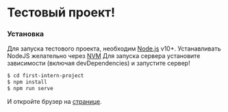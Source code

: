 # Тестовый проект!

### Установка

Для запуска тестового проекта, необходим [Node.js](https://nodejs.org/) v10+.
Устанавливать NodeJS желательно через [NVM](https://github.com/nvm-sh/nvm)
Для запуска сервера установите зависимости (включая devDependencies) и запустите сервер!

```sh
$ cd first-intern-project
$ npm install
$ npm run serve
```

И откройте брузер на [странице](http://localhost:3000/).

